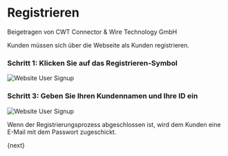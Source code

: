 # Registrieren

<span class="text-muted contributed-by">Beigetragen von CWT Connector & Wire Technology GmbH</span>

Kunden müssen sich über die Webseite als Kunden registrieren.

### Schritt 1: Klicken Sie auf das Registrieren-Symbol

<img class="screenshot" alt="Website User Signup" src="/assets/erpnext_docs/assets/img/website/website-login.png">

### Schritt 3: Geben Sie Ihren Kundennamen und Ihre ID ein

<img class="screenshot" alt="Website User Signup" src="/assets/erpnext_docs/assets/img/website/website-signup-details.png">

Wenn der Registrierungsprozess abgeschlossen ist, wird dem Kunden eine E-Mail mit dem Passwort zugeschickt.

{next}